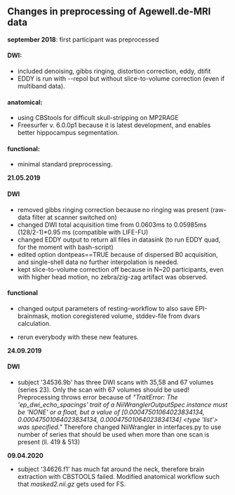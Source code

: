 ## Changes in preprocessing of Agewell.de-MRI data

**september 2018**: first participant was preprocessed

#### DWI: 
* included denoising, gibbs ringing, distortion correction, eddy, dtifit
* EDDY is run with --repol but without slice-to-volume correction (even if multiband data).
	 
#### anatomical: 
* using CBStools for difficult skull-stripping on MP2RAGE
* Freesurfer v. 6.0.0p1 because it is latest development, and enables better hippocampus segmentation.

#### functional:
* minimal standard preprocessing.

**21.05.2019**

#### DWI
  * removed gibbs ringing correction because no ringing was present (raw-data filter at scanner switched on)
  *	changed DWI total acquisition time from 0.0603ms to 0.05985ms (128/2-1)*0.95 ms (compatible with LIFE-FU)
  * changed EDDY output to return all files in datasink (to run EDDY quad, for the moment with bash-script)
  *	edited option dontpeas==TRUE because of dispersed B0 acquisition, and single-shell data no further interpolation is needed.
  *	kept slice-to-volume correction off because in N~20 participants, even with higher head motion, no zebra/zig-zag artifact was observed.

#### functional
* changed output parameters of resting-workflow to also save EPI-brainmask, motion coregistered volume, stddev-file from dvars calculation.

* rerun everybody with these new features.

**24.09.2019**

#### DWI
 * subject '34536.9b' has three DWI scans with 35,58 and 67 volumes (series 23). Only the scan with 67 volumes should be used! Preprocessing throws error because of *"TraitError: The 'ep_dwi_echo_spacings' trait of a NiiWranglerOutputSpec instance must be 'NONE' or a float, but a value of [0.00047501064023834134, 0.00047501064023834134, 0.00047501064023834134] <type 'list'> was specified."* Therefore changed NiiWrangler in interfaces.py to use number of series that should be used when more than one scan is present (ll. 419 & 513)

**09.04.2020**

 * subject '34626.f1' has much fat around the neck, therefore brain extraction with CBSTOOLS failed. Modified anatomical workflow such that *masked2.nii.gz* gets used for FS.
